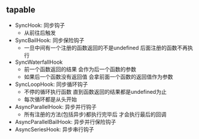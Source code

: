 ## tapable

- SyncHook: 同步钩子
  - 从前往后触发
- SyncBailHook: 同步保险钩子
  - 一旦中间有一个注册的函数返回的不是undefined 后面注册的函数不再执行
- SyncWaterfallHook
  - 前一个函数返回的结果 会作为后一个函数的参数
  - 如果后一个函数没有返回值 会拿前面一个函数的返回值作为参数
- SyncLoopHook: 同步循环钩子
  - 不停的循环执行函数 直到函数返回的结果都是undefined为止
  - 每次循环都是从头开始
- AsyncParallelHook: 异步并行钩子
  - 所有注册的方法(包括异步)都执行完毕后 才会执行最后的回调
- AsyncParallelBailHook: 异步并行保险钩子
- AsyncSeriesHook: 异步串行钩子
